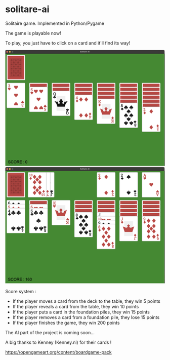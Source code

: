 # solitare-ai
Solitaire game. Implemented in Python/Pygame

The game is playable now!

To play, you just have to click on a card and it'll find its way!

![image info](images/image1.png)
![image info](images/image2.png)

Score system : 
- If the player moves a card from the deck to the table, they win 5 points 
- If the player reveals a card from the table, they win 10 points 
- If the player puts a card in the foundation piles, they win 15 points 
- If the player removes a card from a foundation pile, they lose 15 points
- If the player finishes the game, they win 200 points

The AI part of the project is coming soon...

A big thanks to Kenney (Kenney.nl) for their cards !

https://opengameart.org/content/boardgame-pack

